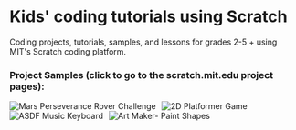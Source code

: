 # Kids' coding tutorials using Scratch
Coding projects, tutorials, samples, and lessons for grades 2-5 + using MIT's Scratch coding platform.


### Project Samples (click to go to the scratch.mit.edu project pages):
 <a href="https://scratch.mit.edu/projects/491917734/"><img src="https://cdn2.scratch.mit.edu/get_image/project/491917734_144x108.png"
     alt="Mars Perseverance Rover Challenge"
     style="float: left; margin-right: 10px;">
<a href="default.asp"><img src="https://cdn2.scratch.mit.edu/get_image/project/502002542_144x108.png"
     alt="2D Platformer Game"
     style="float: left; margin-right: 10px;"> <a href="https://scratch.mit.edu/projects/449576912/">
  <a href="https://scratch.mit.edu/projects/449576912/"><img src="https://cdn2.scratch.mit.edu/get_image/project/449576912_144x108.png"
     alt="ASDF Music Keyboard"
     style="float: left; margin-right: 10px;">
  <a href="https://scratch.mit.edu/projects/495469494/"><img src="https://cdn2.scratch.mit.edu/get_image/project/495469494_144x108.png"
     alt="Art Maker- Paint Shapes"
     style="float: left; margin-right: 10px;">
